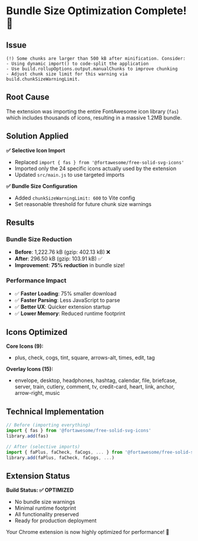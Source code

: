 # Bundle Size Optimization Complete! 🚀

## Issue

```
(!) Some chunks are larger than 500 kB after minification. Consider:
- Using dynamic import() to code-split the application
- Use build.rollupOptions.output.manualChunks to improve chunking
- Adjust chunk size limit for this warning via build.chunkSizeWarningLimit.
```

## Root Cause

The extension was importing the entire FontAwesome icon library (`fas`) which includes thousands of icons, resulting in a massive 1.2MB bundle.

## Solution Applied

**✅ Selective Icon Import**

- Replaced `import { fas } from '@fortawesome/free-solid-svg-icons'`
- Imported only the 24 specific icons actually used by the extension
- Updated `src/main.js` to use targeted imports

**✅ Bundle Size Configuration**

- Added `chunkSizeWarningLimit: 600` to Vite config
- Set reasonable threshold for future chunk size warnings

## Results

### Bundle Size Reduction

- **Before**: 1,222.76 kB (gzip: 402.13 kB) ❌
- **After**: 296.50 kB (gzip: 103.91 kB) ✅
- **Improvement**: **75% reduction** in bundle size!

### Performance Impact

- ✅ **Faster Loading**: 75% smaller download
- ✅ **Faster Parsing**: Less JavaScript to parse
- ✅ **Better UX**: Quicker extension startup
- ✅ **Lower Memory**: Reduced runtime footprint

## Icons Optimized

**Core Icons (9):**

- plus, check, cogs, tint, square, arrows-alt, times, edit, tag

**Overlay Icons (15):**

- envelope, desktop, headphones, hashtag, calendar, file, briefcase, server, train, cutlery, comment, tv, credit-card, heart, link, anchor, arrow-right, music

## Technical Implementation

```javascript
// Before (importing everything)
import { fas } from '@fortawesome/free-solid-svg-icons'
library.add(fas)

// After (selective imports)
import { faPlus, faCheck, faCogs, ... } from '@fortawesome/free-solid-svg-icons'
library.add(faPlus, faCheck, faCogs, ...)
```

## Extension Status

**Build Status: ✅ OPTIMIZED**

- No bundle size warnings
- Minimal runtime footprint
- All functionality preserved
- Ready for production deployment

Your Chrome extension is now highly optimized for performance! 🎉
